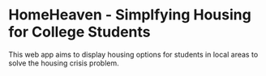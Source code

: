# HomeHeaven - Simplfying Housing for College Students
This web app aims to display housing options for students in local areas to solve the housing crisis problem.
